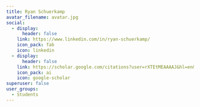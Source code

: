 ```yaml
---
title: Ryan Schuerkamp
avatar_filename: avatar.jpg
social:
  - display:
      header: false
    link: https://www.linkedin.com/in/ryan-schuerkamp/
    icon_pack: fab
    icon: linkedin
  - display:
      header: false
    link: https://scholar.google.com/citations?user=rXTEtMEAAAAJ&hl=en&oi=ao
    icon_pack: ai
    icon: google-scholar
superuser: false
user_groups:
  - Students
---
```

